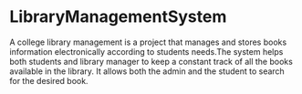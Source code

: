 # LibraryManagementSystem
A college library management is a project that manages and stores books information electronically according to students needs.The system helps both students and library manager to keep a constant track of all the books available in the library. It allows both the admin and the student to search for the desired book.
